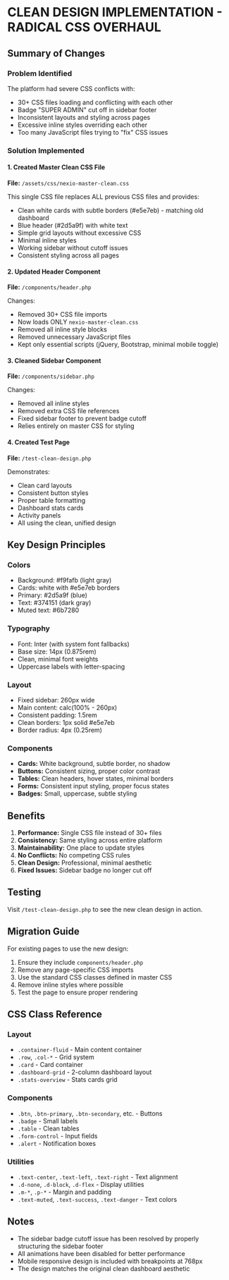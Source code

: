 # CLEAN DESIGN IMPLEMENTATION - RADICAL CSS OVERHAUL

## Summary of Changes

### Problem Identified
The platform had severe CSS conflicts with:
- 30+ CSS files loading and conflicting with each other
- Badge "SUPER ADMIN" cut off in sidebar footer
- Inconsistent layouts and styling across pages
- Excessive inline styles overriding each other
- Too many JavaScript files trying to "fix" CSS issues

### Solution Implemented

#### 1. Created Master Clean CSS File
**File:** `/assets/css/nexio-master-clean.css`

This single CSS file replaces ALL previous CSS files and provides:
- Clean white cards with subtle borders (#e5e7eb) - matching old dashboard
- Blue header (#2d5a9f) with white text
- Simple grid layouts without excessive CSS
- Minimal inline styles
- Working sidebar without cutoff issues
- Consistent styling across all pages

#### 2. Updated Header Component
**File:** `/components/header.php`

Changes:
- Removed 30+ CSS file imports
- Now loads ONLY `nexio-master-clean.css`
- Removed all inline style blocks
- Removed unnecessary JavaScript files
- Kept only essential scripts (jQuery, Bootstrap, minimal mobile toggle)

#### 3. Cleaned Sidebar Component
**File:** `/components/sidebar.php`

Changes:
- Removed all inline styles
- Removed extra CSS file references
- Fixed sidebar footer to prevent badge cutoff
- Relies entirely on master CSS for styling

#### 4. Created Test Page
**File:** `/test-clean-design.php`

Demonstrates:
- Clean card layouts
- Consistent button styles
- Proper table formatting
- Dashboard stats cards
- Activity panels
- All using the clean, unified design

## Key Design Principles

### Colors
- Background: #f9fafb (light gray)
- Cards: white with #e5e7eb borders
- Primary: #2d5a9f (blue)
- Text: #374151 (dark gray)
- Muted text: #6b7280

### Typography
- Font: Inter (with system font fallbacks)
- Base size: 14px (0.875rem)
- Clean, minimal font weights
- Uppercase labels with letter-spacing

### Layout
- Fixed sidebar: 260px wide
- Main content: calc(100% - 260px)
- Consistent padding: 1.5rem
- Clean borders: 1px solid #e5e7eb
- Border radius: 4px (0.25rem)

### Components
- **Cards:** White background, subtle border, no shadow
- **Buttons:** Consistent sizing, proper color contrast
- **Tables:** Clean headers, hover states, minimal borders
- **Forms:** Consistent input styling, proper focus states
- **Badges:** Small, uppercase, subtle styling

## Benefits

1. **Performance:** Single CSS file instead of 30+ files
2. **Consistency:** Same styling across entire platform
3. **Maintainability:** One place to update styles
4. **No Conflicts:** No competing CSS rules
5. **Clean Design:** Professional, minimal aesthetic
6. **Fixed Issues:** Sidebar badge no longer cut off

## Testing

Visit `/test-clean-design.php` to see the new clean design in action.

## Migration Guide

For existing pages to use the new design:

1. Ensure they include `components/header.php`
2. Remove any page-specific CSS imports
3. Use the standard CSS classes defined in master CSS
4. Remove inline styles where possible
5. Test the page to ensure proper rendering

## CSS Class Reference

### Layout
- `.container-fluid` - Main content container
- `.row`, `.col-*` - Grid system
- `.card` - Card container
- `.dashboard-grid` - 2-column dashboard layout
- `.stats-overview` - Stats cards grid

### Components
- `.btn`, `.btn-primary`, `.btn-secondary`, etc. - Buttons
- `.badge` - Small labels
- `.table` - Clean tables
- `.form-control` - Input fields
- `.alert` - Notification boxes

### Utilities
- `.text-center`, `.text-left`, `.text-right` - Text alignment
- `.d-none`, `.d-block`, `.d-flex` - Display utilities
- `.m-*`, `.p-*` - Margin and padding
- `.text-muted`, `.text-success`, `.text-danger` - Text colors

## Notes

- The sidebar badge cutoff issue has been resolved by properly structuring the sidebar footer
- All animations have been disabled for better performance
- Mobile responsive design is included with breakpoints at 768px
- The design matches the original clean dashboard aesthetic